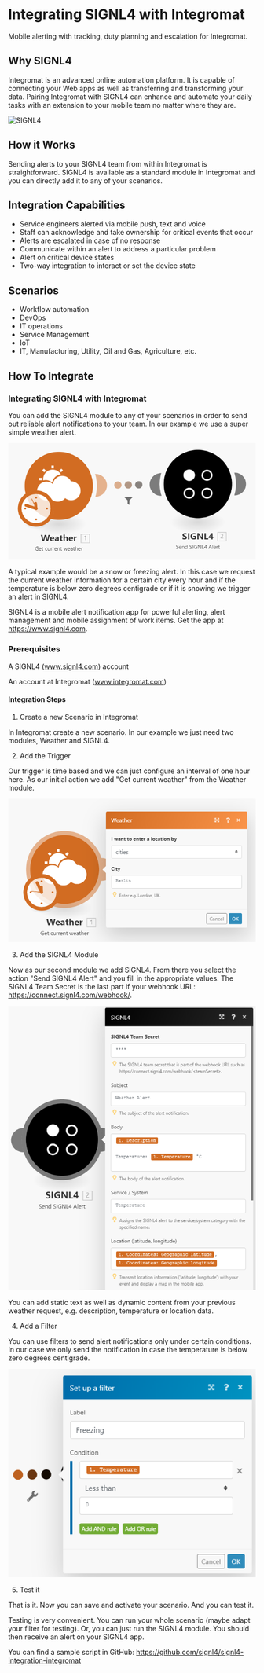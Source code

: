 # Integrating SIGNL4 with Integromat

Mobile alerting with tracking, duty planning and escalation for Integromat.

## Why SIGNL4


Integromat is an advanced online automation platform. It is capable of connecting your Web apps as well as transferring and transforming your data. Pairing Integromat with SIGNL4 can enhance and automate your daily tasks with an extension to your mobile team no matter where they are.

![SIGNL4](file://signl4-integromat.png)

## How it Works

Sending alerts to your SIGNL4 team from within Integromat is straightforward. SIGNL4 is available as a standard module in Integromat and you can directly add it to any of your scenarios.

## Integration Capabilities

- Service engineers alerted via mobile push, text and voice
- Staff can acknowledge and take ownership for critical events that occur
- Alerts are escalated in case of no response
- Communicate within an alert to address a particular problem
- Alert on critical device states
- Two-way integration to interact or set the device state

## Scenarios

- Workflow automation
- DevOps
- IT operations
- Service Management
- IoT
- IT, Manufacturing, Utility, Oil and Gas, Agriculture, etc.

## How To Integrate

### Integrating SIGNL4 with Integromat

You can add the SIGNL4 module to any of your scenarios in order to send out reliable alert notifications to your team. In our example we use a super simple weather alert.

![Integromat Scenario](integromat-scenario.png)

A typical example would be a snow or freezing alert. In this case we request the current weather information for a certain city every hour and if the temperature is below zero degrees centigrade or if it is snowing we trigger an alert in SIGNL4.

SIGNL4 is a mobile alert notification app for powerful alerting, alert management and mobile assignment of work items. Get the app at https://www.signl4.com.

### Prerequisites

A SIGNL4 (www.signl4.com) account

An account at Integromat (www.integromat.com)

#### Integration Steps

1. Create a new Scenario in Integromat

In Integromat create a new scenario. In our example we just need two modules, Weather and SIGNL4.

2. Add the Trigger

Our trigger is time based and we can just configure an interval of one hour here. As our initial action we add "Get current weather" from the Weather module.

![Integromat Weather](integromat-weather.png)

3. Add the SIGNL4 Module

Now as our second module we add SIGNL4. From there you select the action "Send SIGNL4 Alert" and you fill in the appropriate values. The SIGNL4 Team Secret is the last part if your webhook URL: https://connect.signl4.com/webhook/<team-secret>.

![Integromat Weather](integromat-signl4-action.png)

You can add static text as well as dynamic content from your previous weather request, e.g. description, temperature or location data.

4. Add a Filter

You can use filters to send alert notifications only under certain conditions. In our case we only send the notification in case the temperature is below zero degrees centigrade.

![Integromat Weather](integromat-filter.png)

5. Test it

That is it. Now you can save and activate your scenario. And you can test it.

Testing is very convenient. You can run your whole scenario (maybe adapt your filter for testing). Or, you can just run the SIGNL4 module. You should then receive an alert on your SIGNL4 app.

You can find a sample script in GitHub:
https://github.com/signl4/signl4-integration-integromat
